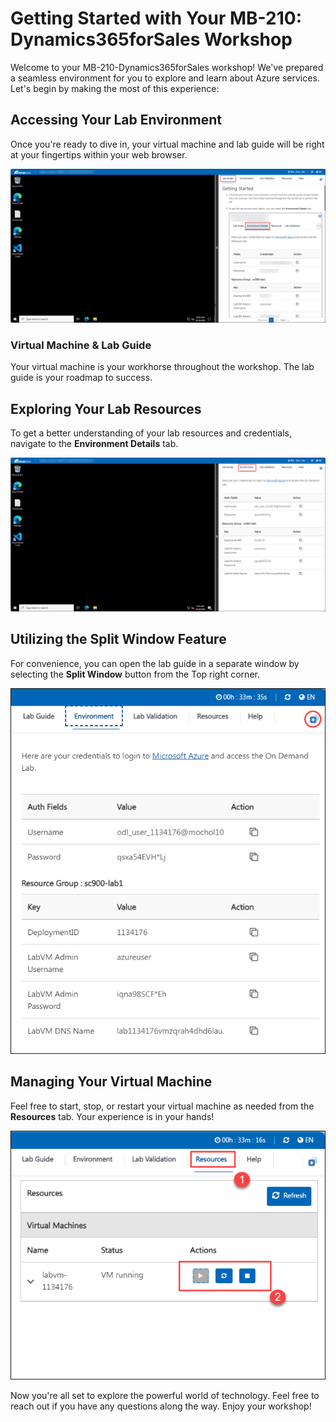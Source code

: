 # **Getting Started with Your MB-210: Dynamics365forSales Workshop**
 
Welcome to your MB-210-Dynamics365forSales workshop! We've prepared a seamless environment for you to explore and learn about Azure services. Let's begin by making the most of this experience:
 
## **Accessing Your Lab Environment**
 
Once you're ready to dive in, your virtual machine and lab guide will be right at your fingertips within your web browser.
 
   ![Access Your VM and Lab Guide](../media/2.png)

### **Virtual Machine & Lab Guide**
 
Your virtual machine is your workhorse throughout the workshop. The lab guide is your roadmap to success.
 
## **Exploring Your Lab Resources**
 
To get a better understanding of your lab resources and credentials, navigate to the **Environment Details** tab.
 
   ![Access Your VM and Lab Guide](../media/1.png)
 
## **Utilizing the Split Window Feature**
 
For convenience, you can open the lab guide in a separate window by selecting the **Split Window** button from the Top right corner.
 
   ![Access Your VM and Lab Guide](../media/8.png)
 
## **Managing Your Virtual Machine**
 
Feel free to start, stop, or restart your virtual machine as needed from the **Resources** tab. Your experience is in your hands!

   ![Access Your VM and Lab Guide](../media/3.png)

Now you're all set to explore the powerful world of technology. Feel free to reach out if you have any questions along the way. Enjoy your workshop!
